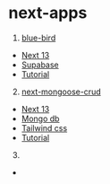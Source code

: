 # next-apps

1. [blue-bird](https://github.com/przbadu/next-apps/tree/main/blue-bird)
  - [Next 13](https://nextjs.org/)
  - [Supabase](https://supabase.com/)
  - [Tutorial](https://egghead.io/courses/build-a-twitter-clone-with-the-next-js-app-router-and-supabase-19bebadb)
2. [next-mongoose-crud](https://github.com/przbadu/next-apps/tree/main)
  - [Next 13](https://nextjs.org/)
  - [Mongo db](https://www.mongodb.com)
  - [Tailwind css](https://tailwindcss.com)
  - [Tutorial](https://www.youtube.com/watch?v=wNWyMsrpbz0)
3. 
  - 
